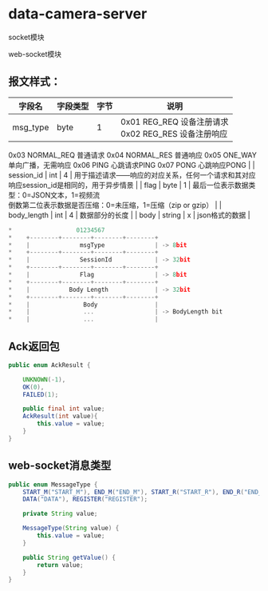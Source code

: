 # data-camera-server

socket模块

web-socket模块

## 报文样式：

| 字段名      | 字段类型 | 字节 | 说明                                                         |
| ----------- | -------- | ---- | ------------------------------------------------------------ |
| msg_type    | byte     | 1    | 0x01 REG_REQ 设备注册请求<br/>0x02 REG_RES 设备注册响应
0x03 NORMAL_REQ 普通请求
0x04 NORMAL_RES 普通响应
0x05 ONE_WAY 单向广播，无需响应
0x06 PING 心跳请求PING
0x07 PONG 心跳响应PONG |
| session_id  | int      | 4    | 用于描述请求——响应的对应关系，任何一个请求和其对应响应session_id是相同的，用于异步情景 |
| flag        | byte     | 1    | 最后一位表示数据类型：0=JSON文本，1=视频流<br/>倒数第二位表示数据是否压缩：0=未压缩，1=压缩（zip or gzip） |
| body_length | int      | 4    | 数据部分的长度                                               |
| body        | string   | x    | json格式的数据                                               |

```javascript
*                  01234567
*    +--------+--------+--------+--------+
*    |              msgType              | -> 8bit
*    +--------+--------+--------+--------+
*    |              SessionId            | -> 32bit
*    +--------+--------+--------+--------+
*    |              Flag                 | -> 8bit
*    +--------+--------+--------+--------+
*    |           Body Length             | -> 32bit
*    +--------+--------+--------+--------+
*    |               Body                |
*    |               ...                 | -> BodyLength bit
*    |               ...                 |
```

## Ack返回包

```java
public enum AckResult {

    UNKNOWN(-1),
    OK(0),
    FAILED(1);

    public final int value;
    AckResult(int value){
        this.value = value;
    }
}
```

## web-socket消息类型

```java
public enum MessageType {
    START_M("START_M"), END_M("END_M"), START_R("START_R"), END_R("END_R"),
    DATA("DATA"), REGISTER("REGISTER");

    private String value;

    MessageType(String value) {
        this.value = value;
    }

    public String getValue() {
        return value;
    }
}
```